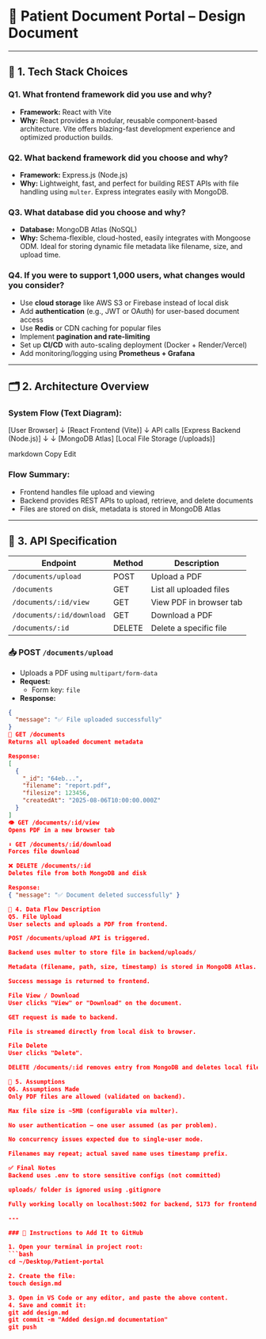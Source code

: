 # 🏥 Patient Document Portal – Design Document

---

## 📌 1. Tech Stack Choices

### Q1. What frontend framework did you use and why?
- **Framework:** React with Vite
- **Why:** React provides a modular, reusable component-based architecture. Vite offers blazing-fast development experience and optimized production builds.

### Q2. What backend framework did you choose and why?
- **Framework:** Express.js (Node.js)
- **Why:** Lightweight, fast, and perfect for building REST APIs with file handling using `multer`. Express integrates easily with MongoDB.

### Q3. What database did you choose and why?
- **Database:** MongoDB Atlas (NoSQL)
- **Why:** Schema-flexible, cloud-hosted, easily integrates with Mongoose ODM. Ideal for storing dynamic file metadata like filename, size, and upload time.

### Q4. If you were to support 1,000 users, what changes would you consider?
- Use **cloud storage** like AWS S3 or Firebase instead of local disk
- Add **authentication** (e.g., JWT or OAuth) for user-based document access
- Use **Redis** or CDN caching for popular files
- Implement **pagination and rate-limiting**
- Set up **CI/CD** with auto-scaling deployment (Docker + Render/Vercel)
- Add monitoring/logging using **Prometheus + Grafana**

---

## 🗂️ 2. Architecture Overview

### System Flow (Text Diagram):

[User Browser]
↓
[React Frontend (Vite)]
↓ API calls
[Express Backend (Node.js)]
↓ ↓
[MongoDB Atlas] [Local File Storage (/uploads)]

markdown
Copy
Edit


### Flow Summary:
- Frontend handles file upload and viewing
- Backend provides REST APIs to upload, retrieve, and delete documents
- Files are stored on disk, metadata is stored in MongoDB Atlas

---

## 🔗 3. API Specification

| Endpoint                  | Method | Description               |
|---------------------------|--------|---------------------------|
| `/documents/upload`       | POST   | Upload a PDF              |
| `/documents`              | GET    | List all uploaded files   |
| `/documents/:id/view`     | GET    | View PDF in browser tab   |
| `/documents/:id/download` | GET    | Download a PDF            |
| `/documents/:id`          | DELETE | Delete a specific file    |

### 📥 POST `/documents/upload`
- Uploads a PDF using `multipart/form-data`
- **Request:**
  - Form key: `file`
- **Response:**
```json
{
  "message": "✅ File uploaded successfully"
}
📄 GET /documents
Returns all uploaded document metadata

Response:
[
  {
    "_id": "64eb...",
    "filename": "report.pdf",
    "filesize": 123456,
    "createdAt": "2025-08-06T10:00:00.000Z"
  }
]
👁️ GET /documents/:id/view
Opens PDF in a new browser tab

⬇️ GET /documents/:id/download
Forces file download

❌ DELETE /documents/:id
Deletes file from both MongoDB and disk

Response:
{ "message": "✅ Document deleted successfully" }

🔄 4. Data Flow Description
Q5. File Upload
User selects and uploads a PDF from frontend.

POST /documents/upload API is triggered.

Backend uses multer to store file in backend/uploads/

Metadata (filename, path, size, timestamp) is stored in MongoDB Atlas.

Success message is returned to frontend.

File View / Download
User clicks "View" or "Download" on the document.

GET request is made to backend.

File is streamed directly from local disk to browser.

File Delete
User clicks "Delete".

DELETE /documents/:id removes entry from MongoDB and deletes local file.

📎 5. Assumptions
Q6. Assumptions Made
Only PDF files are allowed (validated on backend).

Max file size is ~5MB (configurable via multer).

No user authentication — one user assumed (as per problem).

No concurrency issues expected due to single-user mode.

Filenames may repeat; actual saved name uses timestamp prefix.

✅ Final Notes
Backend uses .env to store sensitive configs (not committed)

uploads/ folder is ignored using .gitignore

Fully working locally on localhost:5002 for backend, 5173 for frontend (Vite)

---

### 📌 Instructions to Add It to GitHub

1. Open your terminal in project root:
```bash
cd ~/Desktop/Patient-portal

2. Create the file:
touch design.md

3. Open in VS Code or any editor, and paste the above content.
4. Save and commit it:
git add design.md
git commit -m "Added design.md documentation"
git push

